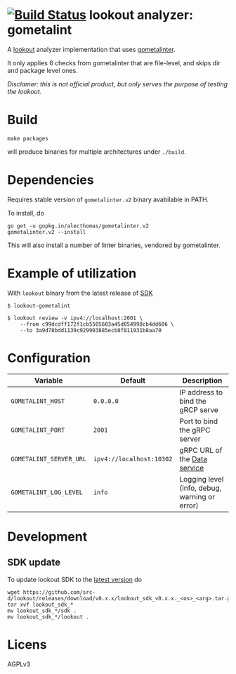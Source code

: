 # [![Build Status](https://travis-ci.org/bzz/lookout-gometalint-analyzer.svg)](https://travis-ci.org/bzz/lookout-gometalint-analyzer) lookout analyzer: gometalint

A [lookout](https://github.com/src-d/lookout/) analyzer implementation that uses [gometalinter](https://github.com/alecthomas/gometalinter).

It only applies 6 checks from gometalinter that are file-level, and skips dir and package level ones.

_Disclamer: this is not official product, but only serves the purpose of testing the lookout._


# Build

```
make packages
```

will produce binaries for multiple architectures under `./build`.

# Dependencies

Requires stable version of `gometalinter.v2` binary avabilable in PATH.

To install, do
```
go get -u gopkg.in/alecthomas/gometalinter.v2
gometalinter.v2 --install
```
This will also install a number of linter binaries, vendored by gometalinter.

# Example of utilization

With `lookout` binary from the latest release of [SDK](https://github.com/src-d/lookout/releases)

```
$ lookout-gometalint

$ lookout review -v ipv4://localhost:2001 \
    --from c99dcdff172f1cb5505603a45d054998cb4dd606 \
    --to 3a9d78bdd1139c929903885ecb8f811931b8aa70
```

# Configuration

| Variable | Default | Description |
| -- | -- | -- |
| `GOMETALINT_HOST` | `0.0.0.0` | IP address to bind the gRCP serve |
| `GOMETALINT_PORT` | `2001` | Port to bind the gRPC server |
| `GOMETALINT_SERVER_URL` | `ipv4://localhost:10302` | gRPC URL of the [Data service](https://github.com/src-d/lookout/tree/master/docs#components)
| `GOMETALINT_LOG_LEVEL` | `info` | Logging level (info, debug, warning or error) |

# Development
## SDK update

To update lookout SDK to the [latest version](https://github.com/src-d/lookout/releases/latest) do
```
wget https://github.com/src-d/lookout/releases/download/v0.x.x/lookout_sdk_v0.x.x._<os>_<arg>.tar.gz
tar xvf lookout_sdk_*
mv lookout_sdk_*/sdk .
mv lookout_sdk_*/lookout .
```


# Licens

AGPLv3
